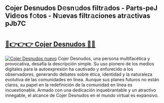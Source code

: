 ## Cojer Desnudos D𝚎sn𝚞dos filtr𝚊dos - Parts-peJ Vid𝚎os f𝚘tos - N𝚞evas filtr𝚊ciones atr𝚊ctivas pJb7C

# <h2><a href="http://mb9h84.tromn.icu/?c=Cojer+Desnudos">🔗👉👉👉 Cojer Desnudos 🔗🔗</a></h2>

[![Cojer Desnudos nuevo](https://i.imgur.com/pEAQMta.gif)](http://mb9h84.tromn.icu/?c=Cojer+Desnudos)
Cojer Desnudos, una persona multifacética y provocativa, desafía la descripción simple. Su uso pionero de los medios digitales para la autoexpresión ha cautivado y enfurecido a los observadores, generando debates sobre ética, identidad y la naturaleza evolutiva de las comunidades en línea. Aunque sus planes futuros no están claros, su papel en la redefinición de la comunidad en línea es incuestionable. Armado con una dedicación inquebrantable y un atractivo innegable, el alcance de Cojer Desnudos en el mundo virtual es expansivo.
